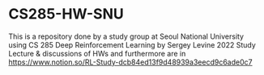 # CS285-HW-SNU
This is a repository done by a study group at Seoul National University using CS 285 Deep Reinforcement Learning by Sergey Levine 2022
Study Lecture & discussions of HWs and furthermore are in https://www.notion.so/RL-Study-dcb84ed13f9d48939a3eecd9c6ade0c7
